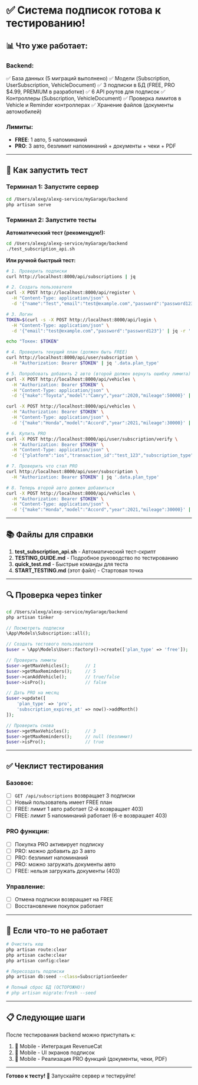 # ✅ Система подписок готова к тестированию!

## 📊 Что уже работает:

### Backend:
✅ База данных (5 миграций выполнено)
✅ Модели (Subscription, UserSubscription, VehicleDocument)
✅ 3 подписки в БД (FREE, PRO $4.99, PREMIUM в разработке)
✅ 6 API роутов для подписок
✅ Контроллеры (Subscription, VehicleDocument)
✅ Проверка лимитов в Vehicle и Reminder контроллерах
✅ Хранение файлов (документы автомобилей)

### Лимиты:
- **FREE**: 1 авто, 5 напоминаний
- **PRO**: 3 авто, безлимит напоминаний + документы + чеки + PDF

---

## 🚀 Как запустить тест

### Терминал 1: Запустите сервер
```bash
cd /Users/alexg/alexg-service/myGarage/backend
php artisan serve
```

### Терминал 2: Запустите тесты

**Автоматический тест (рекомендую!):**
```bash
cd /Users/alexg/alexg-service/myGarage/backend
./test_subscription_api.sh
```

**Или ручной быстрый тест:**
```bash
# 1. Проверить подписки
curl http://localhost:8000/api/subscriptions | jq

# 2. Создать пользователя
curl -X POST http://localhost:8000/api/register \
  -H "Content-Type: application/json" \
  -d '{"name":"Test","email":"test@example.com","password":"password123","password_confirmation":"password123"}' | jq

# 3. Логин
TOKEN=$(curl -s -X POST http://localhost:8000/api/login \
  -H "Content-Type: application/json" \
  -d '{"email":"test@example.com","password":"password123"}' | jq -r '.data.token // .token')

echo "Токен: $TOKEN"

# 4. Проверить текущий план (должен быть FREE)
curl http://localhost:8000/api/user/subscription \
  -H "Authorization: Bearer $TOKEN" | jq '.data.plan_type'

# 5. Попробовать добавить 2 авто (второй должен вернуть ошибку лимита)
curl -X POST http://localhost:8000/api/vehicles \
  -H "Authorization: Bearer $TOKEN" \
  -H "Content-Type: application/json" \
  -d '{"make":"Toyota","model":"Camry","year":2020,"mileage":50000}' | jq

curl -X POST http://localhost:8000/api/vehicles \
  -H "Authorization: Bearer $TOKEN" \
  -H "Content-Type: application/json" \
  -d '{"make":"Honda","model":"Accord","year":2021,"mileage":30000}' | jq

# 6. Купить PRO
curl -X POST http://localhost:8000/api/user/subscription/verify \
  -H "Authorization: Bearer $TOKEN" \
  -H "Content-Type: application/json" \
  -d '{"platform":"ios","transaction_id":"test_123","subscription_type":"pro"}' | jq

# 7. Проверить что стал PRO
curl http://localhost:8000/api/user/subscription \
  -H "Authorization: Bearer $TOKEN" | jq '.data.plan_type'

# 8. Теперь второй авто должен добавиться
curl -X POST http://localhost:8000/api/vehicles \
  -H "Authorization: Bearer $TOKEN" \
  -H "Content-Type: application/json" \
  -d '{"make":"Honda","model":"Accord","year":2021,"mileage":30000}' | jq
```

---

## 📚 Файлы для справки

1. **test_subscription_api.sh** - Автоматический тест-скрипт
2. **TESTING_GUIDE.md** - Подробное руководство по тестированию
3. **quick_test.md** - Быстрые команды для теста
4. **START_TESTING.md** (этот файл) - Стартовая точка

---

## 🔍 Проверка через tinker

```bash
cd /Users/alexg/alexg-service/myGarage/backend
php artisan tinker
```

```php
// Посмотреть подписки
\App\Models\Subscription::all();

// Создать тестового пользователя
$user = \App\Models\User::factory()->create(['plan_type' => 'free']);

// Проверить лимиты
$user->getMaxVehicles();      // 1
$user->getMaxReminders();     // 5
$user->canAddVehicle();       // true/false
$user->isPro();               // false

// Дать PRO на месяц
$user->update([
    'plan_type' => 'pro',
    'subscription_expires_at' => now()->addMonth()
]);

// Проверить снова
$user->getMaxVehicles();      // 3
$user->getMaxReminders();     // null (безлимит)
$user->isPro();               // true
```

---

## ✅ Чеклист тестирования

### Базовое:
- [ ] `GET /api/subscriptions` возвращает 3 подписки
- [ ] Новый пользователь имеет FREE план
- [ ] FREE: лимит 1 авто работает (2-й возвращает 403)
- [ ] FREE: лимит 5 напоминаний работает (6-е возвращает 403)

### PRO функции:
- [ ] Покупка PRO активирует подписку
- [ ] PRO: можно добавить до 3 авто
- [ ] PRO: безлимит напоминаний
- [ ] PRO: можно загружать документы авто
- [ ] FREE: нельзя загружать документы (403)

### Управление:
- [ ] Отмена подписки возвращает на FREE
- [ ] Восстановление покупок работает

---

## 🐛 Если что-то не работает

```bash
# Очистить кеш
php artisan route:clear
php artisan cache:clear
php artisan config:clear

# Пересоздать подписки
php artisan db:seed --class=SubscriptionSeeder

# Полный сброс БД (ОСТОРОЖНО!)
# php artisan migrate:fresh --seed
```

---

## 📋 Следующие шаги

После тестирования backend можно приступать к:
1. 📱 Mobile - Интеграция RevenueCat
2. 🎨 Mobile - UI экранов подписок
3. 📸 Mobile - Реализация PRO функций (документы, чеки, PDF)

---

**Готово к тесту! 🚀**
Запускайте сервер и тестируйте!

